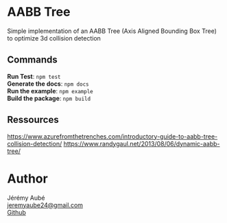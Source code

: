 # AABB Tree
Simple implementation of an AABB Tree (Axis Aligned Bounding Box Tree) to optimize 3d collision detection

## Commands
**Run Test**: `npm test`  
**Generate the docs**: `npm docs`  
**Run the example**: `npm example`  
**Build the package**: `npm build`

## Ressources
https://www.azurefromthetrenches.com/introductory-guide-to-aabb-tree-collision-detection/
https://www.randygaul.net/2013/08/06/dynamic-aabb-tree/

# Author
Jérémy Aubé  
jeremyaube24@gmail.com  
[Github](http://www.github.com/jeremyaube)
